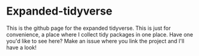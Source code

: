 # Expanded-tidyverse

This is the github page for the expanded tidyverse. This is just for convenience, a place where I collect tidy packages in one place. Have one you'd like to see here? Make an issue where you link the project and I'll have a look! 
